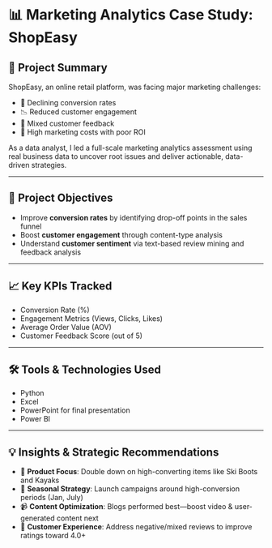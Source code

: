 # 📊 Marketing Analytics Case Study: ShopEasy

## 🧠 Project Summary

ShopEasy, an online retail platform, was facing major marketing challenges:

- 🚨 Declining conversion rates  
- 📉 Reduced customer engagement  
- 💬 Mixed customer feedback  
- 💸 High marketing costs with poor ROI  

As a data analyst, I led a full-scale marketing analytics assessment using real business data to uncover root issues and deliver actionable, data-driven strategies.

---

## 🎯 Project Objectives

- Improve **conversion rates** by identifying drop-off points in the sales funnel  
- Boost **customer engagement** through content-type analysis  
- Understand **customer sentiment** via text-based review mining and feedback analysis  

---

## 📈 Key KPIs Tracked

- Conversion Rate (%)  
- Engagement Metrics (Views, Clicks, Likes)  
- Average Order Value (AOV)  
- Customer Feedback Score (out of 5)  

---

## 🛠️ Tools & Technologies Used

- Python  
- Excel
- PowerPoint for final presentation  
- Power BI 
---

## 💡 Insights & Strategic Recommendations

- 🎯 **Product Focus**: Double down on high-converting items like Ski Boots and Kayaks  
- 📅 **Seasonal Strategy**: Launch campaigns around high-conversion periods (Jan, July)  
- 📹 **Content Optimization**: Blogs performed best—boost video & user-generated content next  
- 📣 **Customer Experience**: Address negative/mixed reviews to improve ratings toward 4.0+  



